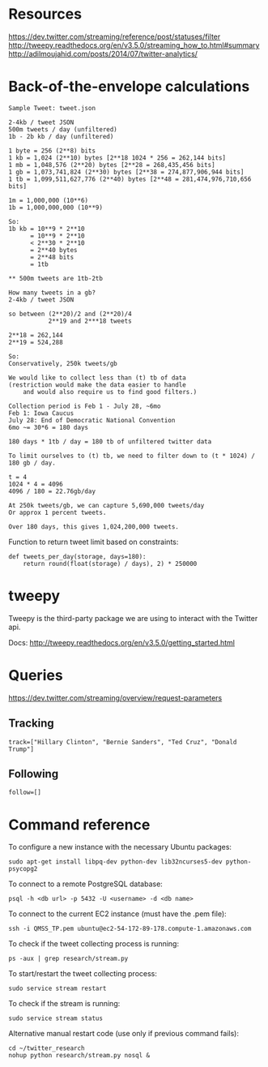# Resources

https://dev.twitter.com/streaming/reference/post/statuses/filter
http://tweepy.readthedocs.org/en/v3.5.0/streaming_how_to.html#summary
http://adilmoujahid.com/posts/2014/07/twitter-analytics/


# Back-of-the-envelope calculations
```
Sample Tweet: tweet.json

2-4kb / tweet JSON
500m tweets / day (unfiltered)
1b - 2b kb / day (unfiltered)

1 byte = 256 (2**8) bits
1 kb = 1,024 (2**10) bytes [2**18 1024 * 256 = 262,144 bits]
1 mb = 1,048,576 (2**20) bytes [2**28 = 268,435,456 bits]
1 gb = 1,073,741,824 (2**30) bytes [2**38 = 274,877,906,944 bits]
1 tb = 1,099,511,627,776 (2**40) bytes [2**48 = 281,474,976,710,656 bits]

1m = 1,000,000 (10**6)
1b = 1,000,000,000 (10**9)

So:
1b kb = 10**9 * 2**10
      = 10**9 * 2**10
      < 2**30 * 2**10
      = 2**40 bytes
      = 2**48 bits
      = 1tb

** 500m tweets are 1tb-2tb

How many tweets in a gb?
2-4kb / tweet JSON

so between (2**20)/2 and (2**20)/4
           2**19 and 2***18 tweets

2**18 = 262,144
2**19 = 524,288

So:
Conservatively, 250k tweets/gb

We would like to collect less than (t) tb of data
(restriction would make the data easier to handle
    and would also require us to find good filters.)

Collection period is Feb 1 - July 28, ~6mo
Feb 1: Iowa Caucus
July 28: End of Democratic National Convention
6mo ~= 30*6 = 180 days

180 days * 1tb / day = 180 tb of unfiltered twitter data

To limit ourselves to (t) tb, we need to filter down to (t * 1024) / 180 gb / day.

t = 4
1024 * 4 = 4096
4096 / 180 = 22.76gb/day

At 250k tweets/gb, we can capture 5,690,000 tweets/day
Or approx 1 percent tweets.

Over 180 days, this gives 1,024,200,000 tweets.
```

Function to return tweet limit based on constraints:

```
def tweets_per_day(storage, days=180):
    return round(float(storage) / days), 2) * 250000
```

# tweepy

Tweepy is the third-party package we are using to interact with the Twitter api.

Docs: http://tweepy.readthedocs.org/en/v3.5.0/getting_started.html

# Queries

https://dev.twitter.com/streaming/overview/request-parameters

## Tracking
```
track=["Hillary Clinton", "Bernie Sanders", "Ted Cruz", "Donald Trump"]
```

## Following
```
follow=[]
```



# Command reference


To configure a new instance with the necessary Ubuntu packages:
```
sudo apt-get install libpq-dev python-dev lib32ncurses5-dev python-psycopg2
```

To connect to a remote PostgreSQL database:
```
psql -h <db url> -p 5432 -U <username> -d <db name>
```

To connect to the current EC2 instance (must have the .pem file):
```
ssh -i QMSS_TP.pem ubuntu@ec2-54-172-89-178.compute-1.amazonaws.com
```

To check if the tweet collecting process is running:
```
ps -aux | grep research/stream.py
```

To start/restart the tweet collecting process:
```
sudo service stream restart
```

To check if the stream is running:
```
sudo service stream status
```

Alternative manual restart code (use only if previous command fails):
```
cd ~/twitter_research
nohup python research/stream.py nosql &
```
